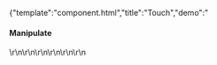 {"template":"component.html","title":"Touch","demo":"<h4>Manipulate</h4>\r\n\r\n<!-- START: FIRST DEMO -->\r\n\r\n<style>\r\n\t.box { background: #00bcd4; color: #fff; text-align: center; }\r\n\r\n\t.container { background: #fff; border: 1px solid #455a64; height: 400px; margin: 20px 0; overflow: hidden; position: relative; width: 100%; }\r\n\r\n\t.register { height: 1px; left: 50%; position: absolute; top: 50%; width: 1px; }\r\n\t.box { height: 150px; line-height: 150px; left: -75px; position: absolute; top: -75px; width: 150px; }\r\n\r\n\t.swipe { background: gray; height: 100px; width: 100%; }\r\n</style>\r\n\r\n<script>\r\n\t$(function() {\r\n\t\tvar $targets = $(\".touch\"),\r\n\t\t\t_minX = 0,\r\n\t\t\t_minY = 0;\r\n\r\n/*\r\n\t\t$(\".swipe\").touch({\r\n\t\t\tswipe: true,\r\n\t\t\taxis: x\r\n\t\t}).on(\"swipe\", function(e) {\r\n\t\t\t$(this).html(e.directionX);\r\n\t\t});\r\n*/\r\n\r\n\t\t$targets.each(function() {\r\n\t\t\tvar $target = $(this),\r\n\t\t\t\tdata = {\r\n\t\t\t\t\t$container: $target.parents(\".container\"),\r\n\t\t\t\t\t$register:  $target.parents(\".register\")\r\n\t\t\t\t};\r\n\r\n\t\t\t$target.data(\"demo\", data);\r\n\t\t});\r\n\r\n\t\t// Pan\r\n\t\t$(\".pan\").touch({\r\n\t\t\tpan: true\r\n\t\t}).on(\"panstart\", function(e) {\r\n\t\t\tvar $target = $(this),\r\n\t\t\t\tdata = $target.data(\"demo\"),\r\n\t\t\t\toffset = data.$register.position();\r\n\r\n\t\t\tdata.origX = offset.left;\r\n\t\t\tdata.origY = offset.top;\r\n\r\n\t\t\tdata.diffWidth  = $target.outerWidth() / 2;\r\n\t\t\tdata.diffHeight = $target.outerHeight() / 2;\r\n\t\t})\r\n\t\t.on(\"panend\", function(e) {\r\n\t\t\t// ...\r\n\t\t});\r\n\r\n\t\t// Bubbling\r\n\r\n\t\t$(document).on(\"pan\", \".pan\", function(e) {\r\n\t\t\tvar $target = $(this),\r\n\t\t\t\tdata = $target.data(\"demo\"),\r\n\t\t\t\tx = data.origX + e.deltaX,\r\n\t\t\t\ty = data.origY + e.deltaY,\r\n\t\t\t\tminX = _minX + data.diffWidth,\r\n\t\t\t\tminY = _minY + data.diffHeight,\r\n\t\t\t\tmaxX = data.$container.outerWidth()  - minX - 2,\r\n\t\t\t\tmaxY = data.$container.outerHeight() - minY - 2;\r\n\r\n\t\t\tif (x < minX) {\r\n\t\t\t\tx = minX;\r\n\t\t\t}\r\n\t\t\tif (x > maxX) {\r\n\t\t\t\tx = maxX;\r\n\t\t\t}\r\n\t\t\tif (y < minY) {\r\n\t\t\t\ty = minY;\r\n\t\t\t}\r\n\t\t\tif (y > maxY) {\r\n\t\t\t\ty = maxY;\r\n\t\t\t}\r\n\r\n\t\t\tdata.$register.css({\r\n\t\t\t\tleft: x,\r\n\t\t\t\ttop:  y\r\n\t\t\t});\r\n\t\t});\r\n\r\n\t\t// Scale\r\n\t\t$(\".scale\").touch({\r\n\t\t\tscale: true\r\n\t\t}).on(\"scalestart\", function(e) {\r\n\t\t\tvar $target = $(this),\r\n\t\t\t\tdata = $target.data(\"demo\"),\r\n\t\t\t\toffset = $target.position();\r\n\r\n\t\t\tdata.origWidth  = $target.outerWidth();\r\n\t\t\tdata.origHeight = $target.outerHeight();\r\n\t\t})\r\n\t\t.on(\"scaleend\", function(e) {\r\n\t\t\t// ...\r\n\t\t})\r\n\t\t.on(\"scale\", function(e) {\r\n\t\t\tvar $target = $(this),\r\n\t\t\t\tdata = $target.data(\"demo\")\r\n\t\t\t\twidth  = data.origWidth  * e.scale,\r\n\t\t\t\theight = data.origHeight * e.scale,\r\n\t\t\t\tminWidth  = 150,\r\n\t\t\t\tminHeight = 150,\r\n\t\t\t\tmaxH = data.$container.outerHeight(),\r\n\t\t\t\tmaxW = data.$container.outerWidth(),\r\n\t\t\t\tmaxWidth  = (maxH > maxW) ? maxW : maxH,\r\n\t\t\t\tmaxHeight = (maxH > maxW) ? maxW : maxH;\r\n\r\n\t\t\tif (width < minWidth) {\r\n\t\t\t\twidth = minWidth;\r\n\t\t\t}\r\n\t\t\tif (width > maxWidth) {\r\n\t\t\t\twidth = maxWidth;\r\n\t\t\t}\r\n\r\n\t\t\tif (height < minHeight) {\r\n\t\t\t\theight = minHeight;\r\n\t\t\t}\r\n\t\t\tif (height > maxHeight) {\r\n\t\t\t\theight = maxHeight;\r\n\t\t\t}\r\n\r\n\t\t\t$target.css({\r\n\t\t\t\twidth:  width,\r\n\t\t\t\theight: height,\r\n\t\t\t\tlineHeight: height + \"px\",\r\n\t\t\t\tleft: -(width / 2),\r\n\t\t\t\ttop:  -(height / 2)\r\n\t\t\t});\r\n\t\t});\r\n\r\n\t\t// Manipulate\r\n\t\t$(\".manipulate\").touch({\r\n\t\t\tpan: true,\r\n\t\t\tscale: true\r\n\t\t}).on(\"scalestart\", function(e) {\r\n\t\t\tvar $target = $(this),\r\n\t\t\t\tdata = $target.data(\"demo\"),\r\n\t\t\t\toffset = data.$register.position();\r\n\r\n\t\t\tdata.origX = offset.left;\r\n\t\t\tdata.origY = offset.top;\r\n\r\n\t\t\tdata.origWidth  = $target.outerWidth();\r\n\t\t\tdata.origHeight = $target.outerHeight();\r\n\t\t})\r\n\t\t.on(\"scaleend\", function(e) {\r\n\t\t\t// ...\r\n\t\t})\r\n\t\t.on(\"scale\", function(e) {\r\n\t\t\tvar $target = $(this),\r\n\t\t\t\tdata = $target.data(\"demo\")\r\n\t\t\t\twidth  = data.origWidth  * e.scale,\r\n\t\t\t\theight = data.origHeight * e.scale,\r\n\t\t\t\t// pan\r\n\t\t\t\tx = data.origX + e.deltaX,\r\n\t\t\t\ty = data.origY + e.deltaY,\r\n\t\t\t\tminX = _minX,\r\n\t\t\t\tminY = _minY,\r\n\t\t\t\tmaxX = data.$container.outerWidth()  - minX,\r\n\t\t\t\tmaxY = data.$container.outerHeight() - minY,\r\n\t\t\t\t// scale\r\n\t\t\t\tminWidth  = 150,\r\n\t\t\t\tminHeight = 150,\r\n\t\t\t\tmaxWidth = 600,\r\n\t\t\t\tmaxHeight = 600;\r\n\r\n\t\t\tif (x < minX) {\r\n\t\t\t\tx = minX;\r\n\t\t\t}\r\n\t\t\tif (x > maxX) {\r\n\t\t\t\tx = maxX;\r\n\t\t\t}\r\n\t\t\tif (y < minY) {\r\n\t\t\t\ty = minY;\r\n\t\t\t}\r\n\t\t\tif (y > maxY) {\r\n\t\t\t\ty = maxY;\r\n\t\t\t}\r\n\r\n\t\t\tdata.$register.css({\r\n\t\t\t\tleft: x,\r\n\t\t\t\ttop:  y\r\n\t\t\t});\r\n\r\n\t\t\tif (width < minWidth) {\r\n\t\t\t\twidth = minWidth;\r\n\t\t\t}\r\n\t\t\tif (width > maxWidth) {\r\n\t\t\t\twidth = maxWidth;\r\n\t\t\t}\r\n\r\n\t\t\tif (height < minHeight) {\r\n\t\t\t\theight = minHeight;\r\n\t\t\t}\r\n\t\t\tif (height > maxHeight) {\r\n\t\t\t\theight = maxHeight;\r\n\t\t\t}\r\n\r\n\t\t\t$target.css({\r\n\t\t\t\twidth:  width,\r\n\t\t\t\theight: height,\r\n\t\t\t\tlineHeight: height + \"px\",\r\n\t\t\t\tleft: -(width / 2),\r\n\t\t\t\ttop:  -(height / 2)\r\n\t\t\t});\r\n\t\t});\r\n\t});\r\n</script>\r\n\r\n<div class=\"demo_container\">\r\n\t<div class=\"demo_example\">\r\n\t\t<div class=\"container\">\r\n\t\t\t<div class=\"register\">\r\n\t\t\t\t<div class=\"box touch manipulate\">Scale &amp; Pan</div>\r\n\t\t\t</div>\r\n\t\t</div>\r\n\t</div>\r\n\t<div class=\"demo_code\">\r\n\t\t<pre><code class=\"language-html\">&lt;div class=&quot;touch_container&quot;&gt;\r\n&Tab;&lt;div class=&quot;touch_target&quot;&gt;Touch&lt;/div&gt;\r\n&lt;/div&gt;</code></pre>\r\n\t\t<pre><code class=\"language-javascript\">$(\".touch_target\").touch({\r\n\tpan: true,\r\n\tscale: true\r\n}).on(\"panstart\", function(e) {\r\n\t// Handle pan start\r\n\t// Cache positions, etc...\r\n}).on(\"panend\", function(e) {\r\n\t// Handle pan end\r\n\t// Clean up data...\r\n}).on(\"pan\", function(e) {\r\n\tvar deltaX  = e.deltaX,\r\n\t\tdeltaY  = e.deltaY;\r\n\r\n\t// React to pan...\r\n}).on(\"scalestart\", function(e) {\r\n\t// Handle scale start\r\n\t// Cache positions, etc...\r\n}).on(\"scaleend\", function(e) {\r\n\t// Handle touch end\r\n\t// Clean up data...\r\n}).on(\"scale\", function(e) {\r\n\tvar scale   = e.scale,\r\n\t\tdeltaX  = e.deltaX,\r\n\t\tdeltaY  = e.deltaY;\r\n\r\n\t// React to scale and pan...\r\n});</code></pre>\r\n\t</div>\r\n</div>\r\n\r\n<!-- END: FIRST DEMO -->\r\n\r\n<h4>Pan</h4>\r\n<div class=\"demo_container\">\r\n\t<div class=\"demo_example\">\r\n\t\t<div class=\"container\">\r\n\t\t\t<div class=\"register\">\r\n\t\t\t\t<div class=\"box touch pan\">Pan</div>\r\n\t\t\t</div>\r\n\t\t</div>\r\n\t</div>\r\n\t<div class=\"demo_code\">\r\n\t\t<pre><code class=\"language-html\">&lt;div class=&quot;touch_container&quot;&gt;\r\n&Tab;&lt;div class=&quot;touch_target&quot;&gt;Touch&lt;/div&gt;\r\n&lt;/div&gt;</code></pre>\r\n\t\t<pre><code class=\"language-javascript\">$(\".touch_target\").touch({\r\n\tpan: true\r\n}).on(\"panstart\", function(e) {\r\n\t// Handle pan start\r\n\t// Cache positions, etc...\r\n}).on(\"panend\", function(e) {\r\n\t// Handle pan end\r\n\t// Clean up data...\r\n}).on(\"pan\", function(e) {\r\n\tvar deltaX = e.deltaX,\r\n\t\tdeltaY = e.deltaY;\r\n\r\n\t// React to pan...\r\n});</code></pre>\r\n\t</div>\r\n</div>\r\n\r\n<h4>Scale</h4>\r\n<div class=\"demo_container\">\r\n\t<div class=\"demo_example\">\r\n\t\t<div class=\"container\">\r\n\t\t\t<div class=\"register\">\r\n\t\t\t\t<div class=\"box touch scale\">Scale</div>\r\n\t\t\t</div>\r\n\t\t</div>\r\n\t</div>\r\n\t<div class=\"demo_code\">\r\n\t\t<pre><code class=\"language-html\">&lt;div class=&quot;touch_container&quot;&gt;\r\n&Tab;&lt;div class=&quot;touch_target&quot;&gt;Touch&lt;/div&gt;\r\n&lt;/div&gt;</code></pre>\r\n\t\t<pre><code class=\"language-javascript\">$(\".touch_target\").touch({\r\n\tscale: true\r\n}).on(\"scalestart\", function(e) {\r\n\t// Handle scale start\r\n\t// Cache positions, etc...\r\n}).on(\"scaleend\", function(e) {\r\n\t// Handle touch end\r\n\t// Clean up data...\r\n}).on(\"scale\", function(e) {\r\n\tvar scale = e.scale;\r\n\r\n\t// React to scale...\r\n});</code></pre>\r\n\t</div>\r\n</div>\r\n","asset_root":"../","year":2016}

 #Touch Demo
<p class="back_link"><a href="https://formstone.it/components/touch">View Documentation</a></p>